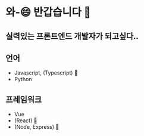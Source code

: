 # 와-😄 반갑습니다 👋 

## 실력있는 프론트엔드 개발자가 되고싶다..

## 언어
* Javascript, (Typescript) 🌱
* Python

## 프레임워크
* Vue
* (React) 🌱
* (Node, Express) 🌱



<!--
**EHwooKim/EHwooKim** is a ✨ _special_ ✨ repository because its `README.md` (this file) appears on your GitHub profile.

Here are some ideas to get you started:

- 🔭 I’m currently working on ...
- 🌱 I’m currently learning ...
- 👯 I’m looking to collaborate on ...
- 🤔 I’m looking for help with ...
- 💬 Ask me about ...
- 📫 How to reach me: ...
- 😄 Pronouns: ...
- ⚡ Fun fact: ...
-->
